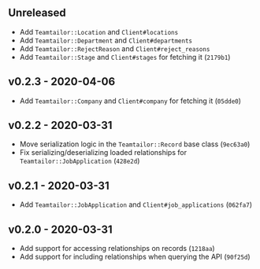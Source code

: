 ## Unreleased

- Add `Teamtailor::Location` and `Client#locations`
- Add `Teamtailor::Department` and `Client#departments`
- Add `Teamtailor::RejectReason` and `Client#reject_reasons`
- Add `Teamtailor::Stage` and `Client#stages` for fetching it (`2179b1`)

## v0.2.3 - 2020-04-06

- Add `Teamtailor::Company` and `Client#company` for fetching it (`05dde0`)

## v0.2.2 - 2020-03-31

- Move serialization logic in the `Teamtailor::Record` base class (`9ec63a0`)
- Fix serializing/deserializing loaded relationships for
  `Teamtailor::JobApplication` (`428e2d`) 

## v0.2.1 - 2020-03-31

- Add `Teamtailor::JobApplication` and `Client#job_applications` (`062fa7`)

## v0.2.0 - 2020-03-31

- Add support for accessing relationships on records (`1218aa`)
- Add support for including relationships when querying the API (`90f25d`)
